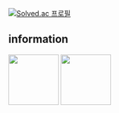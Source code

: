 


[![Solved.ac 프로필](http://mazassumnida.wtf/api/v2/generate_badge?boj=rangaka)](https://solved.ac/rangaka)



<h2>information</h2>
<p>
  <img height="100em" src="https://github-readme-stats.vercel.app/api?username=rkdehdgus0101&show_icons=true&include_all_commits=true&bg_color=30,e96443,904e95&title_color=fff&text_color=fff">
  <img height="100em" src="https://github-readme-stats.vercel.app/api/top-langs/?username=rkdehdgus0101&layout=compact&bg_color=30,e96443,904e95&title_color=fff&text_color=fff">
</p>
